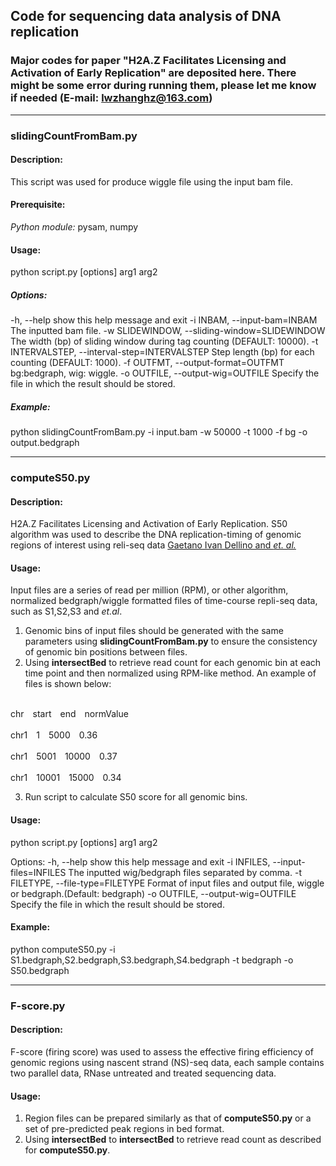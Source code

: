 ## Code for sequencing data analysis of DNA replication

### Major codes for paper "H2A.Z Facilitates Licensing and Activation of Early Replication" are deposited here. There might be some error during running them, please let me know if needed (E-mail: lwzhanghz@163.com)

---
### slidingCountFromBam.py
#### Description:
This script was used for produce wiggle file using the input bam file.
#### Prerequisite:
*Python module:* pysam, numpy
#### Usage:
python script.py [options] arg1 arg2

##### Options:
  -h, --help            show this help message and exit
  -i INBAM, --input-bam=INBAM
                        The inputted bam file.
  -w SLIDEWINDOW, --sliding-window=SLIDEWINDOW
                        The width (bp) of sliding window during tag counting
                        (DEFAULT: 10000).
  -t INTERVALSTEP, --interval-step=INTERVALSTEP
                        Step length (bp) for each counting (DEFAULT: 1000).
  -f OUTFMT, --output-format=OUTFMT
                        bg:bedgraph, wig: wiggle.
  -o OUTFILE, --output-wig=OUTFILE
                        Specify the file in which the result should be stored.
##### Example:
python slidingCountFromBam.py -i input.bam -w 50000 -t 1000 -f bg -o output.bedgraph

---
### computeS50.py
#### Description:
H2A.Z Facilitates Licensing and Activation of Early Replication. S50 algorithm was used to describe the DNA replication-timing of genomic regions of interest using reli-seq data [Gaetano Ivan Dellino and *et. al.*](https://www.ncbi.nlm.nih.gov/pmc/articles/PMC3530669/)

#### Usage:
Input files are a series of read per million (RPM), or other algorithm, normalized bedgraph/wiggle formatted files of time-course repli-seq data, such as S1,S2,S3 and *et.al*.
1. Genomic bins of input files should be generated with the same parameters using **slidingCountFromBam.py** to ensure the consistency of genomic bin positions between files.
2. Using **intersectBed** to retrieve read count for each genomic bin at each time point and then normalized using RPM-like method. An example of files is shown below:

</br>chr&emsp;start&emsp;end&emsp;normValue<br/>
</br>chr1&emsp;1&emsp;5000&emsp;0.36<br/>
</br>chr1&emsp;5001&emsp;10000&emsp;0.37<br/>
</br>chr1&emsp;10001&emsp;15000&emsp;0.34<br/>

3. Run script to calculate S50 score for all genomic bins.

#### Usage:
python script.py [options] arg1 arg2

Options:
  -h, --help            show this help message and exit
  -i INFILES, --input-files=INFILES
                        The inputted wig/bedgraph files separated by comma.
  -t FILETYPE, --file-type=FILETYPE
                        Format of input files and output file, wiggle or
                        bedgraph.(Default: bedgraph)
  -o OUTFILE, --output-wig=OUTFILE
                        Specify the file in which the result should be stored.

#### Example:
python computeS50.py -i S1.bedgraph,S2.bedgraph,S3.bedgraph,S4.bedgraph -t bedgraph -o S50.bedgraph

---
### F-score.py
#### Description:
F-score (firing score) was used to assess the effective firing efficiency of genomic regions using nascent strand (NS)-seq data, each sample contains two parallel data, RNase untreated and treated sequencing data.

#### Usage:
1. Region files can be prepared similarly as that of **computeS50.py** or a set of pre-predicted peak regions in bed format.
2. Using **intersectBed** to **intersectBed** to retrieve read count as described for **computeS50.py**.
